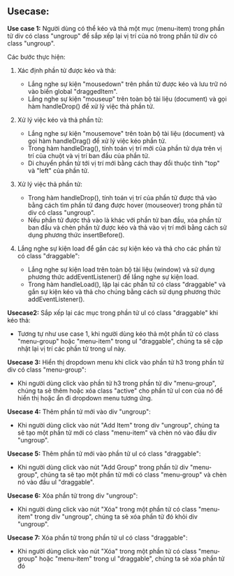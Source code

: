 ## Usecase:

**Use case 1:** Người dùng có thể kéo và thả một mục (menu-item) trong phần tử div có class "ungroup" để sắp xếp lại vị trí của nó trong phần tử div có class "ungroup".

Các bước thực hiện:

1.  Xác định phần tử được kéo và thả:
    
    *   Lắng nghe sự kiện "mousedown" trên phần tử được kéo và lưu trữ nó vào biến global "draggedItem".
    *   Lắng nghe sự kiện "mouseup" trên toàn bộ tài liệu (document) và gọi hàm handleDrop() để xử lý việc thả phần tử.
2.  Xử lý việc kéo và thả phần tử:
    
    *   Lắng nghe sự kiện "mousemove" trên toàn bộ tài liệu (document) và gọi hàm handleDrag() để xử lý việc kéo phần tử.
    *   Trong hàm handleDrag(), tính toán vị trí mới của phần tử dựa trên vị trí của chuột và vị trí ban đầu của phần tử.
    *   Di chuyển phần tử tới vị trí mới bằng cách thay đổi thuộc tính "top" và "left" của phần tử.
3.  Xử lý việc thả phần tử:
    
    *   Trong hàm handleDrop(), tính toán vị trí của phần tử được thả vào bằng cách tìm phần tử đang được hover (mouseover) trong phần tử div có class "ungroup".
    *   Nếu phần tử được thả vào là khác với phần tử ban đầu, xóa phần tử ban đầu và chèn phần tử được kéo và thả vào vị trí mới bằng cách sử dụng phương thức insertBefore().
4.  Lắng nghe sự kiện load để gắn các sự kiện kéo và thả cho các phần tử có class "draggable":
    
    *   Lắng nghe sự kiện load trên toàn bộ tài liệu (window) và sử dụng phương thức addEventListener() để lắng nghe sự kiện load.
    *   Trong hàm handleLoad(), lặp lại các phần tử có class "draggable" và gắn sự kiện kéo và thả cho chúng bằng cách sử dụng phương thức addEventListener().

**Usecase2:**  Sắp xếp lại các mục trong phần tử ul có class "draggable" khi kéo thả:

*   Tương tự như use case 1, khi người dùng kéo thả một phần tử có class "menu-group" hoặc "menu-item" trong ul "draggable", chúng ta sẽ cập nhật lại vị trí các phần tử trong ul này.

**Usecase 3:**  Hiển thị dropdown menu khi click vào phần tử h3 trong phần tử div có class "menu-group":

*   Khi người dùng click vào phần tử h3 trong phần tử div "menu-group", chúng ta sẽ thêm hoặc xóa class "active" cho phần tử ul con của nó để hiển thị hoặc ẩn đi dropdown menu tương ứng.

**Usecase 4:**  Thêm phần tử mới vào div "ungroup":

*   Khi người dùng click vào nút "Add Item" trong div "ungroup", chúng ta sẽ tạo một phần tử mới có class "menu-item" và chèn nó vào đầu div "ungroup".

**Usecase 5:**  Thêm phần tử mới vào phần tử ul có class "draggable":

*   Khi người dùng click vào nút "Add Group" trong phần tử div "menu-group", chúng ta sẽ tạo một phần tử mới có class "menu-group" và chèn nó vào đầu ul "draggable".

**Usecase 6:**  Xóa phần tử trong div "ungroup":

*   Khi người dùng click vào nút "Xóa" trong một phần tử có class "menu-item" trong div "ungroup", chúng ta sẽ xóa phần tử đó khỏi div "ungroup".

**Usecase 7:**  Xóa phần tử trong phần tử ul có class "draggable":

*   Khi người dùng click vào nút "Xóa" trong một phần tử có class "menu-group" hoặc "menu-item" trong ul "draggable", chúng ta sẽ xóa phần tử đó
